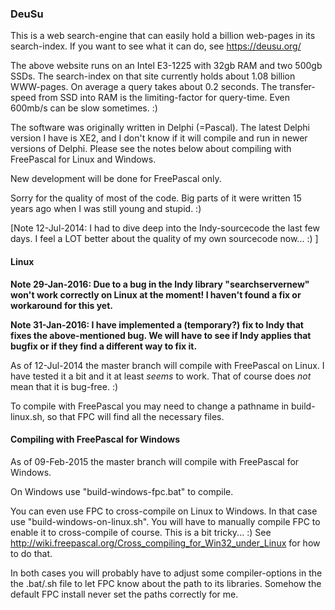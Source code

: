 ### DeuSu

This is a web search-engine that can easily hold a billion web-pages
in its search-index. If you want to see what it can do, see
https://deusu.org/

The above website runs on an Intel E3-1225 with 32gb RAM and two 500gb SSDs.
The search-index on that site currently holds about 1.08 billion WWW-pages.
On average a query takes about 0.2 seconds. The transfer-speed from SSD into
RAM is the limiting-factor for query-time. Even 600mb/s can be slow sometimes. :)

The software was originally written in Delphi (=Pascal). The latest Delphi
version I have is XE2, and I don't know if it will compile and run in newer
versions of Delphi. Please see the notes below about compiling with FreePascal
for Linux and Windows.

New development will be done for FreePascal only.

Sorry for the quality of most of the code. Big parts of it were written
15 years ago when I was still young and stupid. :)

[Note 12-Jul-2014: I had to dive deep into the Indy-sourcecode the last few days.
I feel a LOT better about the quality of my own sourcecode now... :) ]

#### Linux

**Note 29-Jan-2016: Due to a bug in the Indy library "searchservernew" won't work correctly on Linux
at the moment! I haven't found a fix or workaround for this yet.**

**Note 31-Jan-2016: I have implemented a (temporary?) fix to Indy that fixes
the above-mentioned bug. We will have to see if Indy applies that bugfix
or if they find a different way to fix it.**

As of 12-Jul-2014 the master branch will compile with FreePascal on Linux.
I have tested it a bit and it at least *seems* to work. That of course does
*not* mean that it is bug-free. :)

To compile with FreePascal you may need to change a pathname in build-linux.sh,
so that FPC will find all the necessary files.

#### Compiling with FreePascal for Windows

As of 09-Feb-2015 the master branch will compile with FreePascal for Windows.

On Windows use "build-windows-fpc.bat" to compile.

You can even use FPC to cross-compile on Linux to Windows. In that case use
"build-windows-on-linux.sh". You will have to manually compile FPC to enable
it to cross-compile of course. This is a bit tricky... :)
See http://wiki.freepascal.org/Cross_compiling_for_Win32_under_Linux
for how to do that.

In both cases you will probably have to adjust some compiler-options
in the the .bat/.sh file to let FPC know about the path to its libraries.
Somehow the default FPC install never set the paths correctly for me.
